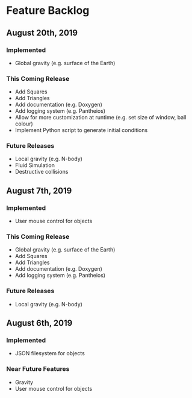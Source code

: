 # Feature Backlog

## August 20th, 2019

### Implemented
- Global gravity (e.g. surface of the Earth)

### This Coming Release
- Add Squares
- Add Triangles
- Add documentation (e.g. Doxygen)
- Add logging system (e.g. Pantheios)
- Allow for more customization at runtime (e.g. set size of window, ball colour)
- Implement Python script to generate initial conditions

### Future Releases
- Local gravity (e.g. N-body)
- Fluid Simulation
- Destructive collisions

## August 7th, 2019

### Implemented
- User mouse control for objects

### This Coming Release
- Global gravity (e.g. surface of the Earth)
- Add Squares
- Add Triangles
- Add documentation (e.g. Doxygen)
- Add logging system (e.g. Pantheios)

### Future Releases
- Local gravity (e.g. N-body)

## August 6th, 2019

### Implemented
- JSON filesystem for objects

### Near Future Features
- Gravity
- User mouse control for objects